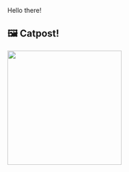 Hello there!



## 🖼️ Catpost!

<sub>
    <img src="https://cdn2.thecatapi.com/images/b61.jpg" height="256">
</sub>

